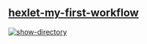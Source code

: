 ## [hexlet-my-first-workflow](https://github.com/allomir/hexlet-my-first-workflow.git)
[![show-directory](https://github.com/allomir/hexlet-my-first-workflow/actions/workflows/show-directory.yml/badge.svg)](https://github.com/allomir/hexlet-my-first-workflow/actions/workflows/show-directory.yml)
